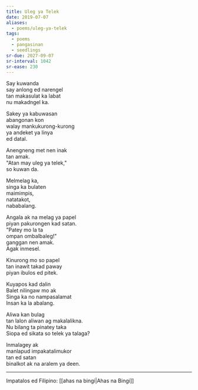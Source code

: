 ```yaml
---
title: Uleg ya Telek
date: 2019-07-07
aliases:
  - poems/uleg-ya-telek
tags:
  - poems
  - pangasinan
  - seedlings
sr-due: 2027-09-07
sr-interval: 1042
sr-ease: 230
---
```

Say kuwanda  
say anlong ed narengel  
tan makasulat ka labat  
nu makadngel ka.  

Sakey ya kabuwasan  
abangonan kon  
walay mankukurong-kurong  
ya andeket ya linya  
ed datal.  

Anengneng met nen inak  
tan amak.  
"Atan may uleg ya telek,"  
so kuwan da.  

Melmelag ka,  
singa ka bulaten  
maimimpis,  
natatakot,  
nababalang.  

Angala ak na melag ya papel  
piyan pakurongen kad satan.  
"Patey mo la ta  
ompan ombalbaleg!"  
ganggan nen amak.  
Agak inmesel.  

Kinurong mo so papel  
tan inawit takad paway  
piyan ibulos ed pitek.  

Kuyapos kad dalin  
Balet nilingaw mo ak  
Singa ka no nampasalamat  
Insan ka la abalang.  

Aliwa kan bulag  
tan lalon aliwan ag makalalikna.  
Nu bilang ta pinatey taka  
Siopa ed sikata so telek ya talaga?  

Inmalagey ak  
manlapud impakatalimukor  
tan ed satan  
binalkot ak na aralem ya deen.  

***
Impatalos ed Filipino: [[ahas na bingi|Ahas na Bingi]]